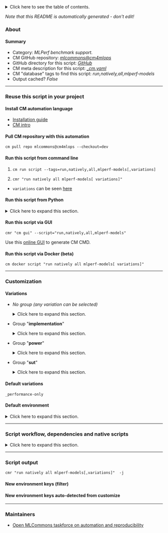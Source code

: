 <details>
<summary>Click here to see the table of contents.</summary>

* [About](#about)
* [Summary](#summary)
* [Reuse this script in your project](#reuse-this-script-in-your-project)
  * [ Install CM automation language](#install-cm-automation-language)
  * [ Check CM script flags](#check-cm-script-flags)
  * [ Run this script from command line](#run-this-script-from-command-line)
  * [ Run this script from Python](#run-this-script-from-python)
  * [ Run this script via GUI](#run-this-script-via-gui)
  * [ Run this script via Docker (beta)](#run-this-script-via-docker-(beta))
* [Customization](#customization)
  * [ Variations](#variations)
  * [ Default environment](#default-environment)
* [Script workflow, dependencies and native scripts](#script-workflow-dependencies-and-native-scripts)
* [Script output](#script-output)
* [New environment keys (filter)](#new-environment-keys-(filter))
* [New environment keys auto-detected from customize](#new-environment-keys-auto-detected-from-customize)
* [Maintainers](#maintainers)

</details>

*Note that this README is automatically generated - don't edit!*

### About

#### Summary

* Category: *MLPerf benchmark support.*
* CM GitHub repository: *[mlcommons@cm4mlops](https://github.com/mlcommons/cm4mlops)*
* GitHub directory for this script: *[GitHub](https://github.com/mlcommons/cm4mlops/tree/main/script/run-all-mlperf-models)*
* CM meta description for this script: *[_cm.yaml](_cm.yaml)*
* CM "database" tags to find this script: *run,natively,all,mlperf-models*
* Output cached? *False*
___
### Reuse this script in your project

#### Install CM automation language

* [Installation guide](https://github.com/mlcommons/ck/blob/master/docs/installation.md)
* [CM intro](https://doi.org/10.5281/zenodo.8105339)

#### Pull CM repository with this automation

```cm pull repo mlcommons@cm4mlops --checkout=dev```


#### Run this script from command line

1. `cm run script --tags=run,natively,all,mlperf-models[,variations] `

2. `cmr "run natively all mlperf-models[ variations]" `

* `variations` can be seen [here](#variations)

#### Run this script from Python

<details>
<summary>Click here to expand this section.</summary>

```python

import cmind

r = cmind.access({'action':'run'
                  'automation':'script',
                  'tags':'run,natively,all,mlperf-models'
                  'out':'con',
                  ...
                  (other input keys for this script)
                  ...
                 })

if r['return']>0:
    print (r['error'])

```

</details>


#### Run this script via GUI

```cmr "cm gui" --script="run,natively,all,mlperf-models"```

Use this [online GUI](https://cKnowledge.org/cm-gui/?tags=run,natively,all,mlperf-models) to generate CM CMD.

#### Run this script via Docker (beta)

`cm docker script "run natively all mlperf-models[ variations]" `

___
### Customization


#### Variations

  * *No group (any variation can be selected)*
    <details>
    <summary>Click here to expand this section.</summary>

    * `_phoenix,reference`
      - Workflow:

    </details>


  * Group "**implementation**"
    <details>
    <summary>Click here to expand this section.</summary>

    * `_deepsparse`
      - Environment variables:
        - *DIVISION*: `open`
        - *IMPLEMENTATION*: `deepsparse`
      - Workflow:
    * `_intel`
      - Environment variables:
        - *IMPLEMENTATION*: `intel`
      - Workflow:
    * `_mil`
      - Environment variables:
        - *IMPLEMENTATION*: `mil`
      - Workflow:
    * `_nvidia`
      - Environment variables:
        - *IMPLEMENTATION*: `nvidia`
      - Workflow:
    * `_qualcomm`
      - Environment variables:
        - *IMPLEMENTATION*: `qualcomm`
      - Workflow:
    * `_reference`
      - Environment variables:
        - *IMPLEMENTATION*: `reference`
      - Workflow:
    * `_tflite-cpp`
      - Environment variables:
        - *IMPLEMENTATION*: `tflite_cpp`
      - Workflow:

    </details>


  * Group "**power**"
    <details>
    <summary>Click here to expand this section.</summary>

    * **`_performance-only`** (default)
      - Workflow:
    * `_power`
      - Environment variables:
        - *POWER*: `True`
      - Workflow:

    </details>


  * Group "**sut**"
    <details>
    <summary>Click here to expand this section.</summary>

    * `_macbookpro-m1`
      - Environment variables:
        - *CATEGORY*: `edge`
        - *DIVISION*: `closed`
      - Workflow:
    * `_orin.32g`
      - Environment variables:
        - *CATEGORY*: `edge`
        - *DIVISION*: `closed`
      - Workflow:
    * `_phoenix`
      - Environment variables:
        - *CATEGORY*: `edge,datacenter`
        - *DIVISION*: `closed`
      - Workflow:
    * `_sapphire-rapids.24c`
      - Environment variables:
        - *CATEGORY*: `edge,datacenter`
        - *DIVISION*: `closed`
      - Workflow:

    </details>


#### Default variations

`_performance-only`
#### Default environment

<details>
<summary>Click here to expand this section.</summary>

These keys can be updated via `--env.KEY=VALUE` or `env` dictionary in `@input.json` or using script flags.


</details>

___
### Script workflow, dependencies and native scripts

<details>
<summary>Click here to expand this section.</summary>

  1. Read "deps" on other CM scripts from [meta](https://github.com/mlcommons/cm4mlops/tree/main/script/run-all-mlperf-models/_cm.yaml)
  1. ***Run "preprocess" function from [customize.py](https://github.com/mlcommons/cm4mlops/tree/main/script/run-all-mlperf-models/customize.py)***
  1. Read "prehook_deps" on other CM scripts from [meta](https://github.com/mlcommons/cm4mlops/tree/main/script/run-all-mlperf-models/_cm.yaml)
  1. ***Run native script if exists***
     * [run-bert-macos.sh](https://github.com/mlcommons/cm4mlops/tree/main/script/run-all-mlperf-models/run-bert-macos.sh)
     * [run-bert.sh](https://github.com/mlcommons/cm4mlops/tree/main/script/run-all-mlperf-models/run-bert.sh)
     * [run-cpp-implementation.sh](https://github.com/mlcommons/cm4mlops/tree/main/script/run-all-mlperf-models/run-cpp-implementation.sh)
     * [run-mobilenet-models.sh](https://github.com/mlcommons/cm4mlops/tree/main/script/run-all-mlperf-models/run-mobilenet-models.sh)
     * [run-nvidia-4090.sh](https://github.com/mlcommons/cm4mlops/tree/main/script/run-all-mlperf-models/run-nvidia-4090.sh)
     * [run-nvidia-a100.sh](https://github.com/mlcommons/cm4mlops/tree/main/script/run-all-mlperf-models/run-nvidia-a100.sh)
     * [run-nvidia-t4.sh](https://github.com/mlcommons/cm4mlops/tree/main/script/run-all-mlperf-models/run-nvidia-t4.sh)
     * [run-pruned-bert.sh](https://github.com/mlcommons/cm4mlops/tree/main/script/run-all-mlperf-models/run-pruned-bert.sh)
     * [run-reference-models.sh](https://github.com/mlcommons/cm4mlops/tree/main/script/run-all-mlperf-models/run-reference-models.sh)
     * [run-resnet50-macos.sh](https://github.com/mlcommons/cm4mlops/tree/main/script/run-all-mlperf-models/run-resnet50-macos.sh)
     * [run-resnet50.sh](https://github.com/mlcommons/cm4mlops/tree/main/script/run-all-mlperf-models/run-resnet50.sh)
  1. Read "posthook_deps" on other CM scripts from [meta](https://github.com/mlcommons/cm4mlops/tree/main/script/run-all-mlperf-models/_cm.yaml)
  1. ***Run "postrocess" function from [customize.py](https://github.com/mlcommons/cm4mlops/tree/main/script/run-all-mlperf-models/customize.py)***
  1. Read "post_deps" on other CM scripts from [meta](https://github.com/mlcommons/cm4mlops/tree/main/script/run-all-mlperf-models/_cm.yaml)
</details>

___
### Script output
`cmr "run natively all mlperf-models[,variations]"  -j`
#### New environment keys (filter)

#### New environment keys auto-detected from customize

___
### Maintainers

* [Open MLCommons taskforce on automation and reproducibility](https://github.com/mlcommons/ck/blob/master/docs/taskforce.md)